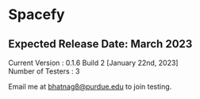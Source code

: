 # Spacefy
## Expected Release Date: March 2023


Current Version : 0.1.6 Build 2 [January 22nd, 2023]  <br />
Number of Testers : 3  <br />

Email me at bhatnag8@purdue.edu to join testing.

